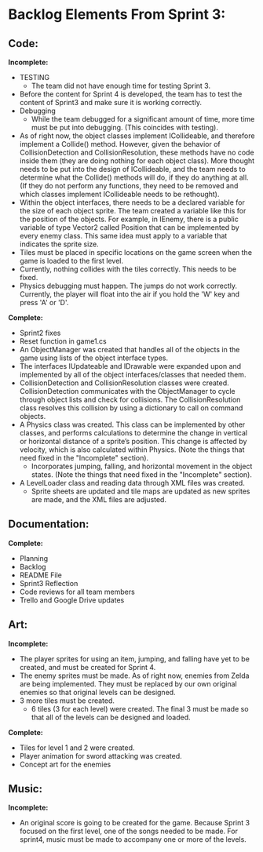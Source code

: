 # Backlog Elements From Sprint 3:


## Code:

**Incomplete:**

- TESTING
    - The team did not have enough time for testing Sprint 3.
- Before the content for Sprint 4 is developed, the team has to test the content of Sprint3 and make sure it is working correctly.
- Debugging
    - While the team debugged for a significant amount of time, more time must be put into debugging. (This coincides with testing).
- As of right now, the object classes implement ICollideable, and therefore implement a Collide() method. However, given the behavior of CollisionDetection and CollisionResolution, these methods have no code inside them (they are doing nothing for each object class). More thought needs to be put into the design of ICollideable, and the team needs to determine what the Collide() methods will do, if they do anything at all. (If they do not perform any functions, they need to be removed and which classes implement ICollideable needs to be rethought).
- Within the object interfaces, there needs to be a declared variable for the size of each object sprite. The team created a variable like this for the position of the objects. For example, in IEnemy, there is a public variable of type Vector2 called Position that can be implemented by every enemy class. This same idea must apply to a variable that indicates the sprite size.
- Tiles must be placed in specific locations on the game screen when the game is loaded to the first level. 
- Currently, nothing collides with the tiles correctly. This needs to be fixed.
- Physics debugging must happen. The jumps do not work correctly. Currently, the player will float into the air if you hold the 'W' key and press 'A' or 'D'. 

**Complete:**

- Sprint2 fixes
- Reset function in game1.cs
- An ObjectManager was created that handles all of the objects in the game using lists of the object interface types. 
- The interfaces IUpdateable and IDrawable were expanded upon and implemented by all of the object interfaces/classes that needed them.
- CollisionDetection and CollisionResolution classes were created. CollisionDetection communicates with the ObjectManager to cycle through object lists and check for collisions. The CollisionResolution class resolves this collision by using a dictionary to call on command objects. 
- A Physics class was created. This class can be implemented by other classes, and performs calculations to determine the change in vertical or horizontal distance of a sprite’s position. This change is affected by velocity, which is also calculated within Physics. (Note the things that need fixed in the "Incomplete" section).
    - Incorporates jumping, falling, and horizontal movement in the object states. (Note the things that need fixed in the "Incomplete" section).
- A LevelLoader class and reading data through XML files was created. 
    - Sprite sheets are updated and tile maps are updated as new sprites are made, and the XML files are adjusted. 

## Documentation:

**Complete:**

- Planning
- Backlog
- README File
- Sprint3 Reflection
- Code reviews for all team members
- Trello and Google Drive updates

## Art:

**Incomplete:**
- The player sprites for using an item, jumping, and falling have yet to be created, and must be created for Sprint 4.
- The enemy sprites must be made. As of right now, enemies from Zelda are being implemented. They must be replaced by our own original enemies so that original levels can be designed.
- 3 more tiles must be created. 
    - 6 tiles (3 for each level) were created. The final 3 must be made so that all of the levels can be designed and loaded.

**Complete:**
- Tiles for level 1 and 2 were created.
- Player animation for sword attacking was created.
- Concept art for the enemies

## Music:

**Incomplete:**

- An original score is going to be created for the game. Because Sprint 3 focused on the first level, one of the songs needed to be made. For sprint4, music must be made to accompany one or more of the levels.
